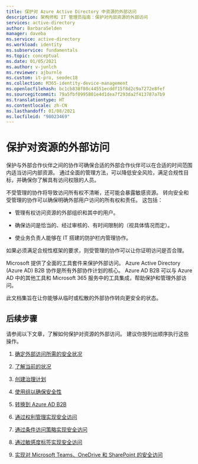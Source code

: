 ```yaml
---
title: 保护对 Azure Active Directory 中资源的外部访问
description: 架构师和 IT 管理员指南：保护对内部资源的外部访问
services: active-directory
author: BarbaraSelden
manager: daveba
ms.service: active-directory
ms.workload: identity
ms.subservice: fundamentals
ms.topic: conceptual
ms.date: 01/05/2021
ms.author: v-junlch
ms.reviewer: ajburnle
ms.custom: it-pro, seodec18
ms.collection: M365-identity-device-management
ms.openlocfilehash: bc1cb838f80c44551ecddf15f8d2c9a7272e8fef
ms.sourcegitcommit: 79a5fbf0995801e4d1dea7f293da2f413787a7b9
ms.translationtype: HT
ms.contentlocale: zh-CN
ms.lasthandoff: 01/08/2021
ms.locfileid: "98023469"
---
```

# <a name="securing-external-access-to-resources"></a>保护对资源的外部访问

保护与外部合作伙伴之间的协作可确保合适的外部合作伙伴可以在合适的时间范围内适当访问内部资源。 通过全面的管理方法，可以降低安全风险，满足合规性目标，并确保你了解具有访问权限的人员。

不受管理的协作将导致访问所有权不清晰，还可能会暴露敏感资源。 转向安全和受管理的协作可以确保明确外部用户访问的所有权和责任。 这包括：

* 管理有权访问资源的外部组织和其中的用户。

* 确保访问是恰当的、经过审核的、有时间限制的（视具体情况而定）。

* 使业务负责人能够在 IT 搭建的防护栏内管理协作。

如果必须满足合规性框架的要求，则受管理的协作可以让你证明访问是否合理。

Microsoft 提供了全面的工具套件来保护外部访问。  Azure Active Directory (Azure AD) B2B 协作是所有外部协作计划的核心。 Azure AD B2B 可以与 Azure AD 中的其他工具和 Microsoft 365 服务中的工具集成，帮助保护和管理外部访问。

此文档集旨在让你能够从临时或松散的外部协作转向更安全的状态。 

## <a name="next-steps"></a>后续步骤

请参阅以下文章，了解如何保护对资源的外部访问。 建议你按列出顺序执行这些操作。


1. [确定外部访问所需的安全状况](1-secure-access-posture.md)

2. [了解当前的状况](2-secure-access-current-state.md)

3. [创建治理计划](3-secure-access-plan.md)

4. [使用组以确保安全性](4-secure-access-groups.md)

5. [转换到 Azure AD B2B](5-secure-access-b2b.md)

6. [通过权利管理实现安全访问](6-secure-access-entitlement-managment.md)

7. [通过条件访问策略实现安全访问](7-secure-access-conditional-access.md)

8. [通过敏感度标签实现安全访问](8-secure-access-sensitivity-labels.md)

9. [实现对 Microsoft Teams、OneDrive 和 SharePoint 的安全访问](9-secure-access-teams-sharepoint.md)

